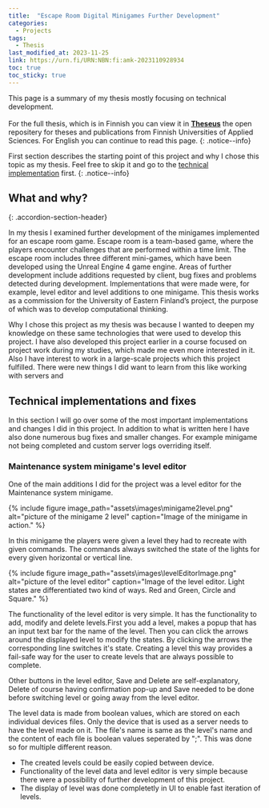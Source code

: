```yaml
---
title:  "Escape Room Digital Minigames Further Development"
categories: 
  - Projects
tags:
  - Thesis
last_modified_at: 2023-11-25
link: https://urn.fi/URN:NBN:fi:amk-2023110928934
toc: true
toc_sticky: true
---
```


This page is a summary of my thesis mostly focusing on technical development. <br><br>
For the full thesis, which is in Finnish you can view it in **[Theseus](https://urn.fi/URN:NBN:fi:amk-2023110928934)** the open repositery for theses and publications from Finnish Universities of Applied Sciences. For English you can continue to read this page.
{: .notice--info}

First section describes the starting point of this project and why I chose this topic as my thesis. Feel free to skip it and go to the [technical implementation](#technical-implementations-and-fixes) first.
{: .notice--info}

## What and why?
{: .accordion-section-header}

  <div class="accordion-section-content">
    <p>
      In my thesis I examined further development of the minigames implemented for an escape room game. Escape room is a team-based game, where the players encounter challenges that are performed within a time limit. The escape room includes three different mini-games, which have been developed using the Unreal Engine 4 game  engine. Areas of further development include additions requested by client, bug fixes and problems detected during development. Implementations that were made were, for example, level editor and level additions to one minigame. This thesis works as a commission for the University of Eastern Finland’s project, the purpose of which was to develop computational thinking.
    </p>
    <p>
      Why I chose this project as my thesis was because I wanted to deepen my knowledge on these same technologies that were used to develop this project. I have also developed this project earlier in a course focused on project work during my studies, which made me even more interested in it. Also I have interest to work in a large-scale projects which this project fulfilled. There were new things I did want to learn from this like working with servers and
    </p>
  </div>

## Technical implementations and fixes

In this section I will go over some of the most important implementations and changes I did in this project. In addition to what is written here I have also done numerous bug fixes and smaller changes. For example minigame not being completed and custom server logs overriding itself.

### Maintenance system minigame's level editor

One of the main additions I did for the project was a level editor for the Maintenance system minigame.

{% include figure image_path="assets\images\minigame2level.png" alt="picture of the minigame 2 level" caption="Image of the minigame in action." %}

In this minigame the players were given a level they had to recreate with given commands. The commands always switched the state of the lights for every given horizontal or vertical line.

{% include figure image_path="assets\images\levelEditorImage.png" alt="picture of the level editor" caption="Image of the level editor. Light states are differentiated two kind of ways. Red and Green, Circle and Square." %}

The functionality of the level editor is very simple. It has the functionality to add, modify and delete levels.First you add a level, makes a popup that has an input text bar for the name of the level. Then you can click the arrows around the displayed level to modify the states. By clicking the arrows the corresponding line switches it's state. Creating a level this way provides a fail-safe way for the user to create levels that are always possible to complete.

Other buttons in the level editor, Save and Delete are self-explanatory, Delete of course having confirmation pop-up and Save needed to be done before switching level or going away from the level editor.

The level data is made from boolean values, which are stored on each individual devices files. Only the device that is used as a server needs to have the level made on it. The file's name is same as the level's name and the content of each file is boolean values seperated by ";". This was done so for multiple different reason.
- The created levels could be easily copied between device. 
- Functionality of the level data and level editor is very simple because there were a possibility of further development of this project.
- The display of level was done completetly in UI to enable fast iteration of levels.


